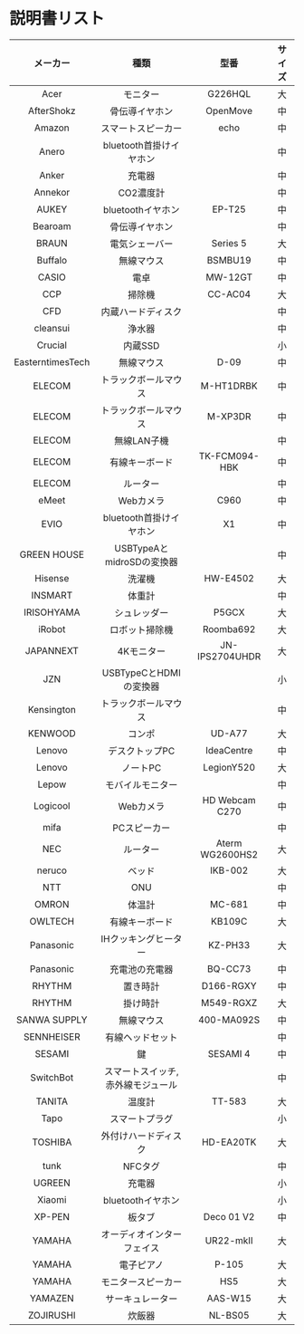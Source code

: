 # 説明書リスト

|メーカー|種類|型番|サイズ|
|:--:|:--:|:--:|:--:|
|Acer|モニター|G226HQL|大|
|AfterShokz|骨伝導イヤホン|OpenMove|中|
|Amazon|スマートスピーカー|echo|中|
|Anero|bluetooth首掛けイヤホン||中|
|Anker|充電器||中|
|Annekor|CO2濃度計||中|
|AUKEY|bluetoothイヤホン|EP-T25|中|
|Bearoam|骨伝導イヤホン||中|
|BRAUN|電気シェーバー|Series 5|大|
|Buffalo|無線マウス|BSMBU19|中|
|CASIO|電卓|MW-12GT|中|
|CCP|掃除機|CC-AC04|大|
|CFD|内蔵ハードディスク||中|
|cleansui|浄水器||中|
|Crucial|内蔵SSD||小|
|EasterntimesTech|無線マウス|D-09|中|
|ELECOM|トラックボールマウス|M-HT1DRBK|中|
|ELECOM|トラックボールマウス|M-XP3DR|中|
|ELECOM|無線LAN子機||中|
|ELECOM|有線キーボード|TK-FCM094-HBK|中|
|ELECOM|ルーター||中|
|eMeet|Webカメラ|C960|中|
|EVIO|bluetooth首掛けイヤホン|X1|中|
|GREEN HOUSE|USBTypeAとmidroSDの変換器||中|
|Hisense|洗濯機|HW-E4502|大|
|INSMART|体重計||中|
|IRISOHYAMA|シュレッダー|P5GCX|大|
|iRobot|ロボット掃除機|Roomba692|大|
|JAPANNEXT|4Kモニター|JN-IPS2704UHDR|大|
|JZN|USBTypeCとHDMIの変換器||小|
|Kensington|トラックボールマウス||中|
|KENWOOD|コンポ|UD-A77|大|
|Lenovo|デスクトップPC|IdeaCentre|中|
|Lenovo|ノートPC|LegionY520|大|
|Lepow|モバイルモニター||中|
|Logicool|Webカメラ|HD Webcam C270|中|
|mifa|PCスピーカー||中|
|NEC|ルーター|Aterm WG2600HS2|大|
|neruco|ベッド|IKB-002|大|
|NTT|ONU||中|
|OMRON|体温計|MC-681|中|
|OWLTECH|有線キーボード|KB109C|大|
|Panasonic|IHクッキングヒーター|KZ-PH33|大|
|Panasonic|充電池の充電器|BQ-CC73|中|
|RHYTHM|置き時計|D166-RGXY|中|
|RHYTHM|掛け時計|M549-RGXZ|大|
|SANWA SUPPLY|無線マウス|400-MA092S|中|
|SENNHEISER|有線ヘッドセット||中|
|SESAMI|鍵|SESAMI 4|中|
|SwitchBot|スマートスイッチ, 赤外線モジュール||中|
|TANITA|温度計|TT-583|大|
|Tapo|スマートプラグ||小|
|TOSHIBA|外付けハードディスク|HD-EA20TK|大|
|tunk|NFCタグ||中|
|UGREEN|充電器||小|
|Xiaomi|bluetoothイヤホン||小|
|XP-PEN|板タブ|Deco 01 V2|中|
|YAMAHA|オーディオインターフェイス|UR22-mkII|大|
|YAMAHA|電子ピアノ|P-105|大|
|YAMAHA|モニタースピーカー|HS5|大|
|YAMAZEN|サーキュレーター|AAS-W15|大|
|ZOJIRUSHI|炊飯器|NL-BS05|大|
